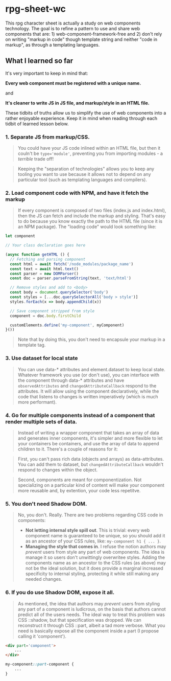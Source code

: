 # rpg-sheet-wc

This rpg character sheet is actually a study on web components technology. The goal is to refine a pattern to use and share web components that are: 1) web-component-framework-free and 2) don't rely on writing "markup in code" though template string and neither "code in markup", as through a templating languages.

## What I learned so far
It's very important to keep in mind that:

**Every web component must be registered with a unique name.**

and

**It's cleaner to write JS in JS file, and markup/style in an HTML file.**

These tidbits of truths allow us to simplify the use of web components into a rather enjoyable experience. Keep it in mind when reading through each tidbit of learned lesson below.

### 1. Separate JS from markup/CSS.
> You could have your JS code inlined within an HTML file, but then it couln't be `type='module'`, preventing you from importing modules - a _terrible_ trade off!

> Keeping the "separation of technologies" allows you to keep any tooling you want to use because it allows not to depend on any particular tool (such as templating languages and compilers).

### 2. Load component code with NPM, and have it fetch the markup
> If every component is composed of two files (index.js and index.html), then the JS can fetch and include the markup and styling. That's easy to do because you know exactly the path to the HTML file (since it is an NPM package). The "loading code" would look something like:
```javascript
let component

// Your class declaration goes here

(async function getHTML () {
  // Fetching and parsing component
  const html = await fetch('/node_modules/package_name')
  const text = await html.text()
  const parser = new DOMParser()
  const doc = parser.parseFromString(text, 'text/html')

  // Remove styles and add to <body>
  const body = document.querySelector('body')
  const styles = [...doc.querySelectorAll('body > style')]
  styles.forEach(x => body.appendChild(x))

  // Save component stripped from style
  component = doc.body.firstChild

  customElements.define('my-component', myComponent)
}())
```
> Note that by doing this, you don't need to encapsule your markup in a template tag.
### 3. Use dataset for local state
> You can use data-* attributes and element.dataset to keep local state. Whatever framework you use (or don't use), you can interface with the component through data-* attributes and have `observedAttributes` and `changedAttributeCallback` respond to the attributes. It will allow using the component declaratively, while the code that listens to changes is written imperatively (which is much more performant).

### 4. Go for multiple components instead of a component that render multiple sets of data.
> Instead of writing a wrapper component that takes an array of data and generates inner components, it's simpler and more flexible to let your containers be containers, and use the array of data to append children to it. There's a couple of reasons for it:

> First, you can't pass rich data (objects and arrays) as data-attributes. You can add them to dataset, but `changedAttributeCallback` wouldn't respond to changes within the object.

> Second, components are meant for componentization. Not specializing on a particular kind of content will make your component more reusable and, by extention, your code less repetitve.

### 5. You don't need Shadow DOM.
> No, you don't. Really. There are two problems regarding CSS code in components:
> - **Not letting internal style spill out**. This is trivial: every web component name is guaranteed to be unique, so you should add it as an ancestor of your CSS rules, like:  `my-component h1 { ... }`.
> - **Managing the style that comes in**. I refuse the notion authors may _prevent_ users from style any part of web components. The idea is manage it so users don't unwittingly overwritee styles. Adding the components name as an ancestor to the CSS rules (as above) may not be the ideal solution, but it does provide a marginal increased specificity to internal styling, protecting it while still making any needed changes.
### 6. If you do use Shadow DOM, expose it all.
> As mentioned, the idea that authors may _prevent_ users from styling any part of a component is ludicrous, on the basis that authors cannot predict all of the users needs. The ideal way to treat this problem was CSS ::shadow, but that specification was dropped. We can reconstruct it through CSS ::part, albeit a tad more verbose. What you need is basically expose all the component inside a part (I propose calling it 'component').
```html
<div part='component'>
    ...
</div>
```
```css
my-component::part-component {
    ...
}
```
